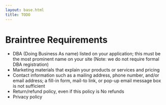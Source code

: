 ```yaml
---
layout: base.html
title: TODO
---
```


# Braintree Requirements

* DBA (Doing Business As name) listed on your application; this must be the most prominent name on your site (Note: we do not require formal DBA registration)
* Marketing materials that explain your products or services and pricing
* Contact information such as a mailing address, phone number, and/or email address; a fill-in form, mail-to link, or pop-up email message box is not sufficient
* Return/refund policy, even if this policy is No refunds
* Privacy policy
